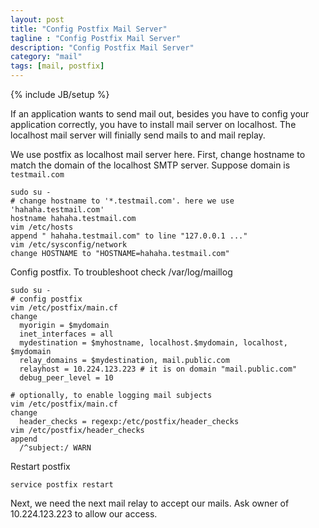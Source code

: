 ```yaml
---
layout: post
title: "Config Postfix Mail Server"
tagline : "Config Postfix Mail Server"
description: "Config Postfix Mail Server"
category: "mail"
tags: [mail, postfix]
---
```

{% include JB/setup %}

If an application wants to send mail out, besides you have to config your application correctly, you have to install mail server on localhost. The localhost mail server will finially send mails to and mail replay. 

We use postfix as localhost mail server here. First, change hostname to match the domain of the localhost SMTP server. Suppose domain is `testmail.com`

```
sudo su -
# change hostname to '*.testmail.com'. here we use 'hahaha.testmail.com'
hostname hahaha.testmail.com
vim /etc/hosts
append " hahaha.testmail.com" to line "127.0.0.1 ..."
vim /etc/sysconfig/network
change HOSTNAME to "HOSTNAME=hahaha.testmail.com"
```

Config postfix. To troubleshoot check /var/log/maillog

```
sudo su -
# config postfix
vim /etc/postfix/main.cf
change
  myorigin = $mydomain
  inet_interfaces = all
  mydestination = $myhostname, localhost.$mydomain, localhost, $mydomain
  relay_domains = $mydestination, mail.public.com
  relayhost = 10.224.123.223 # it is on domain "mail.public.com"
  debug_peer_level = 10
 
# optionally, to enable logging mail subjects
vim /etc/postfix/main.cf
change
  header_checks = regexp:/etc/postfix/header_checks
vim /etc/postfix/header_checks
append
  /^subject:/ WARN
```

Restart postfix

```
service postfix restart
```

Next, we need the next mail relay to accept our mails. Ask owner of 10.224.123.223 to allow our access.
